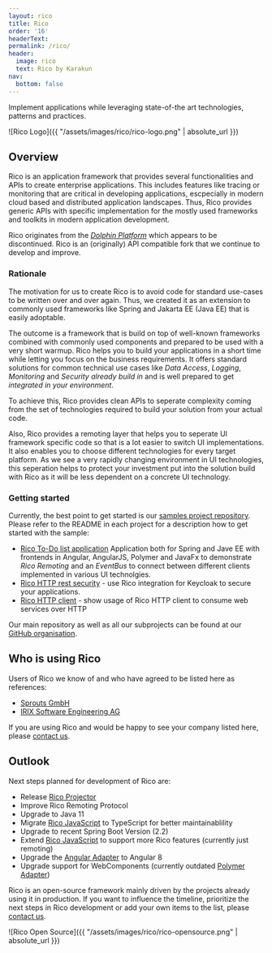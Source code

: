 ```yaml
---
layout: rico
title: Rico
order: '16'
headerText:
permalink: /rico/
header:
  image: rico
  text: Rico by Karakun
nav:
  bottom: false
---
```


Implement applications while leveraging state-of-the art technologies, patterns and practices.

![Rico Logo]({{ "/assets/images/rico/rico-logo.png" | absolute_url }})

## Overview

Rico is an application framework that provides several functionalities and APIs to create enterprise applications. 
This includes features like tracing or monitoring that are critical in developing applications, escpecially in modern cloud based and distributed application landscapes. 
Thus, Rico provides generic APIs with specific implementation for the mostly used frameworks and toolkits in modern application development.

Rico originates from the [_Dolphin Platform_](https://github.com/canoo/dolphin-platform/) which appears to be discontinued. Rico is an (originally) API compatible fork that we continue to develop and improve.

### Rationale

The motivation for us to create Rico is to avoid code for standard use-cases to be written over and over again. Thus, we created it as an extension to commonly used frameworks like Spring and Jakarta EE (Java EE) that is easily adoptable.

The outcome is a framework that is build on top of well-known frameworks combined with commonly used components and prepared to be used with a very short warmup. 
Rico helps you to build your applications in a short time while letting you focus on the business requirements. It offers standard solutions for common technical use cases like _Data Access_, _Logging_, _Monitoring_ and _Security_ *already build in* and is well prepared to get *integrated in your environment*.

To achieve this, Rico provides clean APIs to seperate complexity coming from the set of technologies required to build your solution from your actual code.

Also, Rico provides a remoting layer that helps you to seperate UI framework specific code so that is a lot easier to switch UI implementations.
It also enables you to choose different technologies for every target platform. 
As we see a very rapidly changing environment in UI technologies, this seperation helps to protect your investment put into the solution build with Rico as it will be less dependent on a concrete UI technology.

### Getting started

Currently, the best point to get started is our [samples project repository](https://github.com/rico-projects/rico-samples). Please refer to the README in each project for a description how to get started with the sample:

* [Rico To-Do list application](https://github.com/rico-projects/rico-samples/tree/master/todo-list) Application both for Spring and Jave EE with frontends in Angular, AngularJS, Polymer and JavaFx to demonstrate _Rico Remoting_ and an _EventBus_ to connect between different clients implemented in various UI technolgies.
* [Rico HTTP rest security](https://github.com/rico-projects/rico-samples/tree/master/rest-security) - use Rico integration for Keycloak to secure your applications.
* [Rico HTTP client](https://github.com/rico-projects/rico-samples/tree/master/http-client) - show usage of Rico HTTP client to consume web services over HTTP 

Our main repository as well as all our subprojects can be found at our [GitHub organisation](https://github.com/rico-projects/).

## Who is using Rico

Users of Rico we know of and who have agreed to be listed here as references:

* [Sprouts GmbH](https://www.sprouts.aero/)
* [IRIX Software Engineering AG](https://www.irix.ch/)

If you are using Rico and would be happy to see your company listed here, please [contact us](mailto:rico@karakun.com).

## Outlook 

Next steps planned for development of Rico are:

* Release [Rico Projector](https://github.com/rico-projects/rico-projector)
* Improve Rico Remoting Protocol
* Upgrade to Java 11
* Migrate [Rico JavaScript](https://github.com/rico-projects/rico-js) to TypeScript for better maintainablility
* Upgrade to recent Spring Boot Version (2.2)
* Extend [Rico JavaScript](https://github.com/rico-projects/rico-js) to support more Rico features (currently just remoting)
* Upgrade the [Angular Adapter](https://github.com/rico-projects/rico-angular) to Angular 8
* Upgrade support for WebComponents (currently outdated [Polymer Adapter](https://github.com/rico-projects/rico-polymer))

Rico is an open-source framework mainly driven by the projects already using it in production. If you want to influence the timeline, prioritize the next steps in Rico development or add your own items to the list, please [contact us](mailto:rico@karakun.com).

![Rico Open Source]({{ "/assets/images/rico/rico-opensource.png" | absolute_url }})
